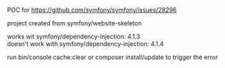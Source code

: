 POC for https://github.com/symfony/symfony/issues/28296

project created from symfony/website-skeleton

works wit symfony/dependency-injection: 4.1.3  
doesn't work with symfony/dependency-injection: 4.1.4

run bin/console cache:clear or composer install/update to trigger the error
